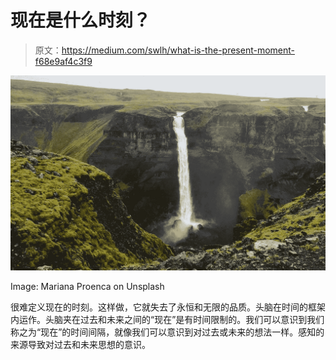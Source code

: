 # 现在是什么时刻？

> 原文：<https://medium.com/swlh/what-is-the-present-moment-f68e9af4c3f9>

![](img/6f42ad0e8b2b8f7aa8cf781d7ab51a8d.png)

Image: Mariana Proenca on Unsplash

很难定义现在的时刻。这样做，它就失去了永恒和无限的品质。头脑在时间的框架内运作。头脑夹在过去和未来之间的“现在”是有时间限制的。我们可以意识到我们称之为“现在”的时间间隔，就像我们可以意识到对过去或未来的想法一样。感知的来源导致对过去和未来思想的意识。